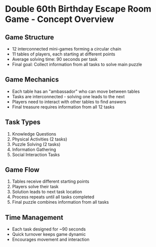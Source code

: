 # Double 60th Birthday Escape Room Game - Concept Overview

## Game Structure
- 12 interconnected mini-games forming a circular chain
- 11 tables of players, each starting at different points
- Average solving time: 90 seconds per task
- Final goal: Collect information from all tasks to solve main puzzle

## Game Mechanics
- Each table has an "ambassador" who can move between tables
- Tasks are interconnected - solving one leads to the next
- Players need to interact with other tables to find answers
- Final treasure requires information from all 12 tasks

## Task Types
1. Knowledge Questions
2. Physical Activities (2 tasks)
3. Puzzle Solving (2 tasks)
4. Information Gathering
5. Social Interaction Tasks

## Game Flow
1. Tables receive different starting points
2. Players solve their task
3. Solution leads to next task location
4. Process repeats until all tasks completed
5. Final puzzle combines information from all tasks

## Time Management
- Each task designed for ~90 seconds
- Quick turnover keeps game dynamic
- Encourages movement and interaction

